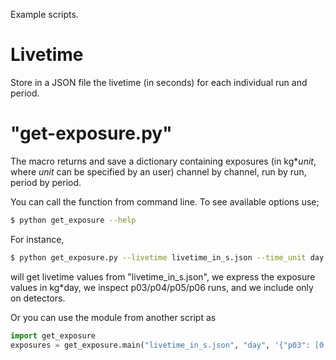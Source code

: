 Example scripts.

# Livetime
Store in a JSON file the livetime (in seconds) for each individual run and period.

# "get-exposure.py"
The macro returns and save a dictionary containing exposures (in kg*_unit_, where _unit_ can be specified by an user) channel by channel, run by run, period by period.

You can call the function from command line. To see available options use;
``` bash
$ python get_exposure --help
```

For instance,
``` bash
$ python get_exposure.py --livetime livetime_in_s.json --time_unit day --data  '{"p03": [0, 1, 2, 3, 4, 5],"p04": [0, 1, 2, 3, 6],"p05": [1, 2, 4],"p06": [0, 1, 2, 3]}' --status on
```
will get livetime values from "livetime_in_s.json", we express the exposure values in kg*day, we inspect p03/p04/p05/p06 runs, and we include only on detectors.

Or you can use the module from another script as
``` python
import get_exposure
exposures = get_exposure.main("livetime_in_s.json", "day", '{"p03": [0, 1, 2, 3, 4, 5],"p04": [0, 1, 2, 3, 6],"p05": [1, 2, 4],"p06": [0, 1, 2, 3]}', "on")
```
